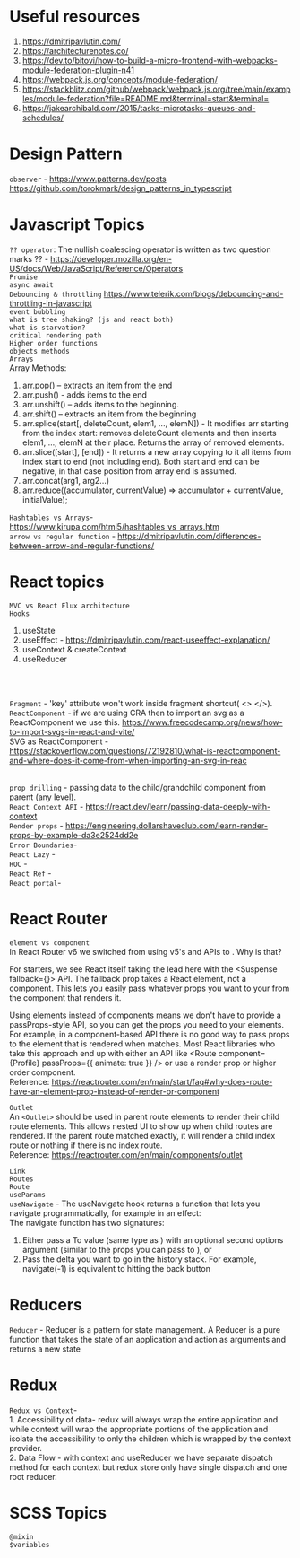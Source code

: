 # Useful resources
  1. https://dmitripavlutin.com/
  2. https://architecturenotes.co/
  3. https://dev.to/bitovi/how-to-build-a-micro-frontend-with-webpacks-module-federation-plugin-n41
  4. https://webpack.js.org/concepts/module-federation/
  5. https://stackblitz.com/github/webpack/webpack.js.org/tree/main/examples/module-federation?file=README.md&terminal=start&terminal=
  6. https://jakearchibald.com/2015/tasks-microtasks-queues-and-schedules/
  
# Design Pattern
`observer` - https://www.patterns.dev/posts
<br>https://github.com/torokmark/design_patterns_in_typescript

# Javascript Topics
`?? operator`: The nullish coalescing operator is written as two question marks ?? - https://developer.mozilla.org/en-US/docs/Web/JavaScript/Reference/Operators <br>
`Promise`<br>
`async await`<br>
`Debouncing & throttling` https://www.telerik.com/blogs/debouncing-and-throttling-in-javascript<br>
`event bubbling`<br>
`what is tree shaking? (js and react both)`<br>
`what is starvation?`<br>
`critical rendering path`<br>
`Higher order functions`<br>
`objects methods`<br>
`Arrays` <br>
Array Methods:
1. arr.pop()  – extracts an item from the end
2. arr.push() - adds items to the end
3. arr.unshift() – adds items to the beginning.
4. arr.shift() – extracts an item from the beginning
5. arr.splice(start[, deleteCount, elem1, ..., elemN]) - It modifies arr starting from the index start: removes deleteCount elements and then inserts elem1, ..., elemN at their place. Returns the array of removed elements.
6. arr.slice([start], [end]) - It returns a new array copying to it all items from index start to end (not including end). Both start and end can be negative, in that case position from array end is assumed.
7. arr.concat(arg1, arg2...)
8. arr.reduce((accumulator, currentValue) => accumulator + currentValue, initialValue);

`Hashtables vs Arrays`- https://www.kirupa.com/html5/hashtables_vs_arrays.htm
<br>`arrow vs regular function` - https://dmitripavlutin.com/differences-between-arrow-and-regular-functions/
# React topics
`MVC vs React Flux architecture`<br>
`Hooks` <br>
1. useState
2. useEffect - https://dmitripavlutin.com/react-useeffect-explanation/
3. useContext & createContext
4. useReducer
<br>

<br>`Fragment` - 'key' attribute won't work inside fragment shortcut( <>  </>).
<br>`ReactComponent` - if we are using CRA then to import an svg as a ReactComponent we use this.
https://www.freecodecamp.org/news/how-to-import-svgs-in-react-and-vite/
<br>SVG as ReactComponent - https://stackoverflow.com/questions/72192810/what-is-reactcomponent-and-where-does-it-come-from-when-importing-an-svg-in-reac

<br>`prop drilling` - passing data to the child/grandchild component from parent (any level).
<br>`React Context API` - https://react.dev/learn/passing-data-deeply-with-context
<br>`Render props` - https://engineering.dollarshaveclub.com/learn-render-props-by-example-da3e2524dd2e
<br>`Error Boundaries`-
<br>`React Lazy` -
<br>`HOC` -
<br>`React Ref` -
<br>`React portal`-


# React Router
`element vs component`<br>
  In React Router v6 we switched from using v5's <Route component> and <Route render> APIs to <Route element>. Why is that?

  For starters, we see React itself taking the lead here with the <Suspense fallback={<Spinner />}> API. The fallback prop takes a React element, not a component.
  This lets you easily pass whatever props you want to your <Spinner> from the component that renders it.

  Using elements instead of components means we don't have to provide a passProps-style API, so you can get the props you need to your elements. For example, in a
  component-based API there is no good way to pass props to the <Profile> element that is rendered when <Route path=":userId" component={Profile} /> matches. Most
  React libraries who take this approach end up with either an API like <Route component={Profile} passProps={{ animate: true }} /> or use a render prop or higher
  order component.<br>
  Reference: https://reactrouter.com/en/main/start/faq#why-does-route-have-an-element-prop-instead-of-render-or-component
  
`Outlet`<br>
  An `<Outlet>` should be used in parent route elements to render their child route elements. This allows nested UI to show up when child routes are rendered. If the     parent route matched exactly, it will render a child index route or nothing if there is no index route.<br>
  Reference: https://reactrouter.com/en/main/components/outlet

`Link`<br>
`Routes`<br>
`Route`<br>
`useParams`<br>
`useNavigate` - The useNavigate hook returns a function that lets you navigate programmatically, for example in an effect: <br>
The navigate function has two signatures: 
1. Either pass a To value (same type as <Link to>) with an optional second options argument (similar to the props you can pass to <Link>), or
2. Pass the delta you want to go in the history stack. For example, navigate(-1) is equivalent to hitting the back button

  # Reducers
  `Reducer` - Reducer is a pattern for state management. A Reducer is a pure function that takes the state of an application and action as arguments and returns a new state
  # Redux
  `Redux vs Context`-
  <br> 1. Accessibility of data- redux will always wrap the entire application and while context will wrap the appropriate portions of the application and isolate the accessibility to only the children which is wrapped by the context provider.
  <br> 2. Data Flow - with context and useReducer we have separate dispatch method for each context but redux store only have single dispatch and one root reducer.
  # SCSS Topics

  `@mixin`<br>
  `$variables`<br>

